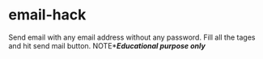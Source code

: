# email-hack
Send email with any email address without any password.
Fill all the tages and hit send mail button.
NOTE******Educational purpose only*****

